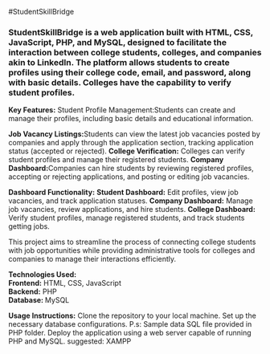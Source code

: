 #StudentSkillBridge
<h3>StudentSkillBridge is a web application built with HTML, CSS, JavaScript, PHP, and MySQL, designed to facilitate the interaction between college students, colleges, and companies akin to LinkedIn. The platform allows students to create profiles using their college code, email, and password, along with basic details. Colleges have the capability to verify student profiles.</h3>

<b>Key Features:</b>
Student Profile Management:</b>Students can create and manage their profiles, including basic details and educational information.
  
<b>Job Vacancy Listings:</b>Students can view the latest job vacancies posted by companies and apply through the application section, tracking application status (accepted or rejected).
<b>College Verification:</b> Colleges can verify student profiles and manage their registered students.
<b>Company Dashboard:</b>Companies can hire students by reviewing registered profiles, accepting or rejecting applications, and posting or editing job vacancies.

<b>Dashboard Functionality:</b>
 <b> Student Dashboard:</b> Edit profiles, view job vacancies, and track application statuses.
  <b>Company Dashboard:</b> Manage job vacancies, review applications, and hire students.
  <b>College Dashboard:</b> Verify student profiles, manage registered students, and track students getting jobs.

This project aims to streamline the process of connecting college students with job opportunities while providing administrative tools for colleges and companies to manage their interactions efficiently.

<b>Technologies Used:</b><br>
<b>Frontend:</b> HTML, CSS, JavaScript<br>
<b>Backend:</b> PHP<br>
<b>Database: </b>MySQL<br>


<b>Usage Instructions:</b>
Clone the repository to your local machine.
Set up the necessary database configurations. P.s: Sample data SQL file provided in PHP folder.
Deploy the application using a web server capable of running PHP and MySQL. suggested: XAMPP
